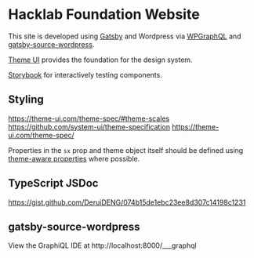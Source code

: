 # Hacklab Foundation Website

This site is developed using [Gatsby](https://github.com/gatsbyjs/gatsby) and Wordpress via [WPGraphQL](https://github.com/wp-graphql/wp-graphql) and [gatsby-source-wordpress](https://www.gatsbyjs.com/plugins/gatsby-source-wordpress/).

[Theme UI](https://theme-ui.com/) provides the foundation for the design system.

[Storybook](https://storybook.js.org/) for interactively testing components.

## Styling

https://theme-ui.com/theme-spec/#theme-scales
https://github.com/system-ui/theme-specification
https://theme-ui.com/theme-spec/

Properties in the `sx` prop and theme object itself should be defined using [theme-aware properties](https://theme-ui.com/sx-prop#theme-aware-properties) where possible.

## TypeScript JSDoc

https://gist.github.com/DeruiDENG/074b15de1ebc23ee8d307c14198c1231

## gatsby-source-wordpress

View the GraphiQL IDE at http://localhost:8000/\_\_\_graphql
